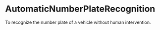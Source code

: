 # AutomaticNumberPlateRecognition
To recognize the number plate of a vehicle without human intervention.
